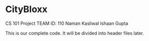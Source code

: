 # CityBloxx
CS 101 Project
TEAM ID: 110
Naman Kasliwal
Ishaan Gupta

This is our complete code. It will be divided into header files later.
